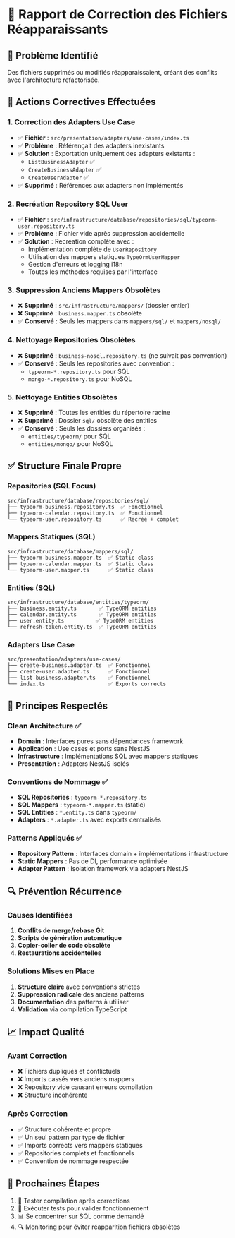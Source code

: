 # 🔧 Rapport de Correction des Fichiers Réapparaissants

## 🚨 **Problème Identifié**
Des fichiers supprimés ou modifiés réapparaissaient, créant des conflits avec l'architecture refactorisée.

## 🧹 **Actions Correctives Effectuées**

### **1. Correction des Adapters Use Case**
- ✅ **Fichier** : `src/presentation/adapters/use-cases/index.ts`
- ✅ **Problème** : Référençait des adapters inexistants
- ✅ **Solution** : Exportation uniquement des adapters existants :
  - `ListBusinessAdapter` ✅
  - `CreateBusinessAdapter` ✅  
  - `CreateUserAdapter` ✅
- ✅ **Supprimé** : Références aux adapters non implémentés

### **2. Recréation Repository SQL User**
- ✅ **Fichier** : `src/infrastructure/database/repositories/sql/typeorm-user.repository.ts`
- ✅ **Problème** : Fichier vide après suppression accidentelle
- ✅ **Solution** : Recréation complète avec :
  - Implémentation complète de `UserRepository`
  - Utilisation des mappers statiques `TypeOrmUserMapper`
  - Gestion d'erreurs et logging i18n
  - Toutes les méthodes requises par l'interface

### **3. Suppression Anciens Mappers Obsolètes**
- ❌ **Supprimé** : `src/infrastructure/mappers/` (dossier entier)
- ❌ **Supprimé** : `business.mapper.ts` obsolète
- ✅ **Conservé** : Seuls les mappers dans `mappers/sql/` et `mappers/nosql/`

### **4. Nettoyage Repositories Obsolètes**
- ❌ **Supprimé** : `business-nosql.repository.ts` (ne suivait pas convention)
- ✅ **Conservé** : Seuls les repositories avec convention :
  - `typeorm-*.repository.ts` pour SQL
  - `mongo-*.repository.ts` pour NoSQL

### **5. Nettoyage Entities Obsolètes**
- ❌ **Supprimé** : Toutes les entities du répertoire racine
- ❌ **Supprimé** : Dossier `sql/` obsolète des entities
- ✅ **Conservé** : Seuls les dossiers organisés :
  - `entities/typeorm/` pour SQL
  - `entities/mongo/` pour NoSQL

## ✅ **Structure Finale Propre**

### **Repositories (SQL Focus)**
```
src/infrastructure/database/repositories/sql/
├── typeorm-business.repository.ts  ✅ Fonctionnel
├── typeorm-calendar.repository.ts  ✅ Fonctionnel  
└── typeorm-user.repository.ts      ✅ Recréé + complet
```

### **Mappers Statiques (SQL)**
```
src/infrastructure/database/mappers/sql/
├── typeorm-business.mapper.ts  ✅ Static class
├── typeorm-calendar.mapper.ts  ✅ Static class
└── typeorm-user.mapper.ts      ✅ Static class
```

### **Entities (SQL)**
```
src/infrastructure/database/entities/typeorm/
├── business.entity.ts       ✅ TypeORM entities
├── calendar.entity.ts       ✅ TypeORM entities
├── user.entity.ts          ✅ TypeORM entities
└── refresh-token.entity.ts  ✅ TypeORM entities
```

### **Adapters Use Case**
```
src/presentation/adapters/use-cases/
├── create-business.adapter.ts  ✅ Fonctionnel
├── create-user.adapter.ts      ✅ Fonctionnel
├── list-business.adapter.ts    ✅ Fonctionnel
└── index.ts                    ✅ Exports corrects
```

## 🎯 **Principes Respectés**

### **Clean Architecture ✅**
- **Domain** : Interfaces pures sans dépendances framework
- **Application** : Use cases et ports sans NestJS
- **Infrastructure** : Implémentations SQL avec mappers statiques
- **Presentation** : Adapters NestJS isolés

### **Conventions de Nommage ✅**
- **SQL Repositories** : `typeorm-*.repository.ts`
- **SQL Mappers** : `typeorm-*.mapper.ts` (static)
- **SQL Entities** : `*.entity.ts` dans `typeorm/`
- **Adapters** : `*.adapter.ts` avec exports centralisés

### **Patterns Appliqués ✅**
- **Repository Pattern** : Interfaces domain + implémentations infrastructure
- **Static Mappers** : Pas de DI, performance optimisée
- **Adapter Pattern** : Isolation framework via adapters NestJS

## 🔍 **Prévention Récurrence**

### **Causes Identifiées**
1. **Conflits de merge/rebase Git**
2. **Scripts de génération automatique**
3. **Copier-coller de code obsolète**
4. **Restaurations accidentelles**

### **Solutions Mises en Place**
1. **Structure claire** avec conventions strictes
2. **Suppression radicale** des anciens patterns
3. **Documentation** des patterns à utiliser
4. **Validation** via compilation TypeScript

## 📈 **Impact Qualité**

### **Avant Correction**
- ❌ Fichiers dupliqués et conflictuels
- ❌ Imports cassés vers anciens mappers  
- ❌ Repository vide causant erreurs compilation
- ❌ Structure incohérente

### **Après Correction**
- ✅ Structure cohérente et propre
- ✅ Un seul pattern par type de fichier
- ✅ Imports corrects vers mappers statiques
- ✅ Repositories complets et fonctionnels
- ✅ Convention de nommage respectée

## 🚀 **Prochaines Étapes**
1. 🔧 Tester compilation après corrections
2. 🧪 Exécuter tests pour valider fonctionnement  
3. 📊 Se concentrer sur SQL comme demandé
4. 🔍 Monitoring pour éviter réapparition fichiers obsolètes
